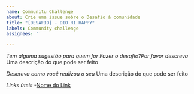 ```yaml
---
name: Communitu Challenge
about: Crie uma issue sobre o Desafio à comunidade
title: "[DESAFIO] - DIO RI HAPPY"
labels: Community challenge
assignees: ''

---
```


*Tem alguma sugestão para quem for Fazer o desafio?Por favor descreva*
Uma descrição do que pode ser feito

*Descreva como você realizou o seu*
Uma descrição do que pode ser feito

*Links úteis*
-[Nome do Link](URL)
